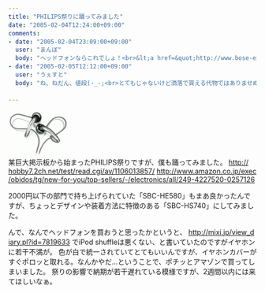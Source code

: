 ```yaml
---
title: "PHILIPS祭りに踊ってみました"
date: "2005-02-04T12:24:00+09:00"
comments:
- date: "2005-02-04T23:09:00+09:00"
  user: "まんぼ"
  body: "ヘッドフォンならこれでしょ！<br>&lt;a href=&quot;http://www.bose-export.com/headphone/qc2/index.html&quot; target=&quot;_blank&quot; rel=&quot;nofollow&quot;&gt;http://&lt;wbr/&gt;www.bos&lt;wbr/&gt;e-expor&lt;wbr/&gt;t.com/h&lt;wbr/&gt;eadphon&lt;wbr/&gt;e/qc2/i&lt;wbr/&gt;ndex.ht&lt;wbr/&gt;ml&lt;/a&gt;"
- date: "2005-02-05T12:12:00+09:00"
  user: "うぇすと"
  body: "ね、ねだん、値段(-_-;<br>とてもじゃないけど洒落で買える代物ではありませぬぞ？<br><br>祭りの趣旨も、「安いけどそこそこいけるぞフィリップス！」ですので...。"

---
```


<div class="diaryPhoto"><a href="/images/mixi/2005/8055174_226.jpg" data-lightbox="30"><img src="/images/mixi/2005/thumbnail/8055174_226.jpg" alt="" /></a></div>
某巨大掲示板から始まったPHILIPS祭りですが、僕も踊ってみました。
<a href="http://hobby7.2ch.net/test/read.cgi/av/1106013857/" rel="nofollow" target="_blank">http://<wbr />hobby7.<wbr />2ch.net<wbr />/test/r<wbr />ead.cgi<wbr />/av/110<wbr />6013857<wbr />/</a>
<a href="http://www.amazon.co.jp/exec/obidos/tg/new-for-you/top-sellers/-/electronics/all/249-4227520-0257126" rel="nofollow" target="_blank">http://<wbr />www.ama<wbr />zon.co.<wbr />jp/exec<wbr />/obidos<wbr />/tg/new<wbr />-for-yo<wbr />u/top-s<wbr />ellers/<wbr />-/elect<wbr />ronics/<wbr />all/249<wbr />-422752<wbr />0-02571<wbr />26</a>

2000円以下の部門で持ち上げられていた「SBC-HE580」もまあ良かったんですが、ちょっとデザインや装着方法に特徴のある「SBC-HS740」にしてみました。

んで、なんでヘッドフォンを買おうと思ったかというと、
<a href="http://mixi.jp/view_diary.pl?id=7819633">http://<wbr />mixi.jp<wbr />/view_d<wbr />iary.pl<wbr />?id=781<wbr />9633</a>
でiPod shuffleは悪くない、と書いていたのですがイヤホンに若干不満が。
色が白で統一されていてとてもいいんですが、イヤホンカバーがすぐポロッと取れる。なんかやだ...ということで、ポチッとアマゾンで買ってしまいました。
祭りの影響で納期が若干遅れている模様ですが、2週間以内には来てほしいなぁ。
